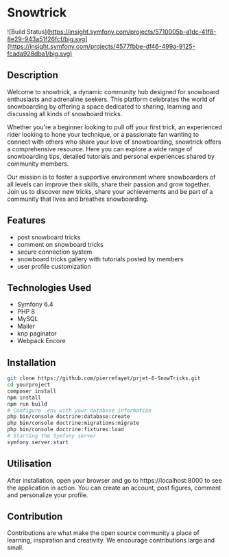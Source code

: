 # Snowtrick

![Build Status](https://insight.symfony.com/projects/5710005b-a1dc-41f8-8e29-943a51f26fcf/big.svg](https://insight.symfony.com/projects/4577fbbe-df46-499a-9125-fcada928dba1/big.svg)

## Description

Welcome to snowtrick, a dynamic community hub designed for snowboard enthusiasts and adrenaline seekers. This platform
celebrates the world of snowboarding by offering a space dedicated to sharing, learning and discussing all kinds of
snowboard tricks.

Whether you're a beginner looking to pull off your first trick, an experienced rider looking to hone your technique, or
a passionate fan wanting to connect with others who share your love of snowboarding, snowtrick offers a comprehensive
resource. Here you can explore a wide range of snowboarding tips, detailed tutorials and personal experiences shared by
community members.

Our mission is to foster a supportive environment where snowboarders of all levels can improve their skills, share their
passion and grow together. Join us to discover new tricks, share your achievements and be part of a community that lives
and breathes snowboarding.

## Features

- post snowboard tricks
- comment on snowboard tricks
- secure connection system
- snowboard tricks gallery with tutorials posted by members
- user profile customization

## Technologies Used

- Symfony 6.4
- PHP 8
- MySQL
- Mailer
- knp paginator
- Webpack Encore

## Installation

```bash
git clone https://github.com/pierrefayet/prjet-6-SnowTricks.git
cd yourproject
composer install
npm install
npm run build
# Configure .env with your database information
php bin/console doctrine:database:create
php bin/console doctrine:migrations:migrate
php bin/console doctrine:fixtures:load
# Starting the Symfony server
symfony server:start
```

## Utilisation

After installation, open your browser and go to https://localhost:8000 to see the application in action. You can create
an account, post figures, comment and personalize your profile.

## Contribution

Contributions are what make the open source community a place of learning, inspiration and creativity. We encourage
contributions large and small.

